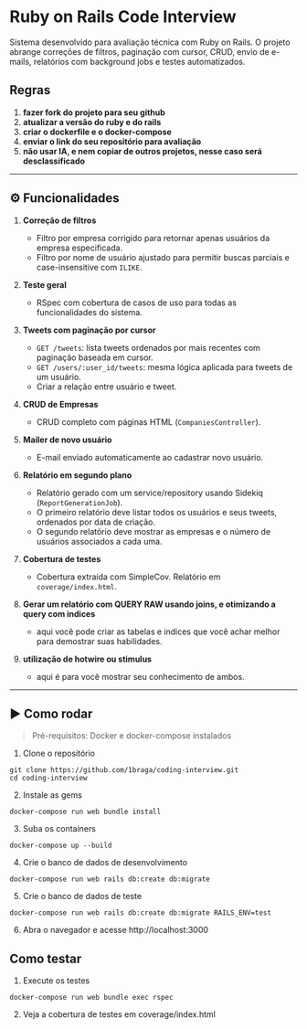 # Ruby on Rails Code Interview

Sistema desenvolvido para avaliação técnica com Ruby on Rails. O projeto abrange correções de filtros, paginação com cursor, CRUD, envio de e-mails, relatórios com background jobs e testes automatizados.

## Regras
1. **fazer fork do projeto para seu github**
2. **atualizar a versão do ruby e do rails**
3. **criar o dockerfile e o docker-compose**
4. **enviar o link do seu repositório para avaliação**
5. **não usar IA, e nem copiar de outros projetos, nesse caso será desclassificado**

---

## ⚙️ Funcionalidades

1. **Correção de filtros**
   - Filtro por empresa corrigido para retornar apenas usuários da empresa especificada.
   - Filtro por nome de usuário ajustado para permitir buscas parciais e case-insensitive com `ILIKE`.

2. **Teste geral**
   - RSpec com cobertura de casos de uso para todas as funcionalidades do sistema.

3. **Tweets com paginação por cursor**
   - `GET /tweets`: lista tweets ordenados por mais recentes com paginação baseada em cursor.
   - `GET /users/:user_id/tweets`: mesma lógica aplicada para tweets de um usuário.
   - Criar a relação entre usuário e tweet.

4. **CRUD de Empresas**
   - CRUD completo com páginas HTML (`CompaniesController`).

5. **Mailer de novo usuário**
   - E-mail enviado automaticamente ao cadastrar novo usuário.

6. **Relatório em segundo plano**
   - Relatório gerado com um service/repository usando Sidekiq (`ReportGenerationJob`).
   - O primeiro relatório deve listar todos os usuários e seus tweets, ordenados por data de criação.
   - O segundo relatório deve mostrar as empresas e o número de usuários associados a cada uma.

7. **Cobertura de testes**
   - Cobertura extraída com SimpleCov. Relatório em `coverage/index.html`.

8. **Gerar um relatório com QUERY RAW usando joins, e otimizando a query com indices**
   - aqui você pode criar as tabelas e indices que você achar melhor para demostrar suas habilidades.

9. **utilização de hotwire ou stimulus**
   - aqui é para você mostrar seu conhecimento de ambos.

---

## ▶️ Como rodar
> Pré-requisitos: Docker e docker-compose instalados

1. Clone o repositório
```
git clone https://github.com/1braga/coding-interview.git
cd coding-interview
```
2. Instale as gems
```
docker-compose run web bundle install
```
3. Suba os containers
```
docker-compose up --build
```
4. Crie o banco de dados de desenvolvimento
```
docker-compose run web rails db:create db:migrate
```
5. Crie o banco de dados de teste
```
docker-compose run web rails db:create db:migrate RAILS_ENV=test
```
6. Abra o navegador e acesse http://localhost:3000

## Como testar
1. Execute os testes
```
docker-compose run web bundle exec rspec
```
2. Veja a cobertura de testes em coverage/index.html

